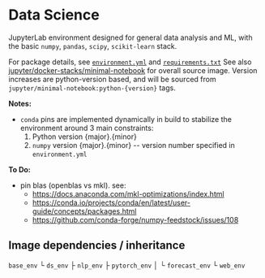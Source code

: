 # Data Science

JupyterLab environment designed for general data analysis and ML, with the basic `numpy`, `pandas`, `scipy`, `scikit-learn` stack.

For package details, see [`environment.yml`](./environment.yml) and [`requirements.txt`](./requirements.txt)
See also [jupyter/docker-stacks/minimal-notebook](https://github.com/jupyter/docker-stacks/tree/master/minimal-notebook) for overall source image.
Version increases are python-version based, and will be sourced from `jupyter/minimal-notebook:python-{version}` tags.

**Notes:**

- `conda` pins are implemented dynamically in build to stabilize the environment around 3 main constraints:
  1. Python version {major}.{minor}
  2. `numpy` version {major}.{minor} -- version number specified in `environment.yml`
       <!-- 3. `blas` -->
     <!-- * BLAS is set at build time; defaults to `openblas`.  To build with `MKL`, set `--build-arg BLAS=` -->

**To Do:**

- pin blas (openblas vs mkl). see:
  - https://docs.anaconda.com/mkl-optimizations/index.html
  - https://conda.io/projects/conda/en/latest/user-guide/concepts/packages.html
  - https://github.com/conda-forge/numpy-feedstock/issues/108

## Image dependencies / inheritance

`base_env`
└ `ds_env`
├ `nlp_env`
├ `pytorch_env`
│ └ `forecast_env`
└ `web_env`
